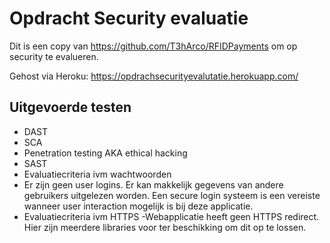 # Opdracht Security evaluatie
Dit is een copy van https://github.com/T3hArco/RFIDPayments om op security te evalueren.

Gehost via Heroku: https://opdrachsecurityevalutatie.herokuapp.com/

## Uitgevoerde testen
 - DAST
 - SCA
 - Penetration testing AKA ethical hacking
 - SAST
 - Evaluatiecriteria ivm wachtwoorden
  - Er zijn geen user logins. Er kan makkelijk gegevens van andere gebruikers uitgelezen worden. Een secure login systeem is een vereiste wanneer user interaction    mogelijk is bij deze applicatie.
 - Evaluatiecriteria ivm HTTPS
  -Webapplicatie heeft geen HTTPS redirect. Hier zijn meerdere libraries voor ter beschikking om dit op te lossen.
